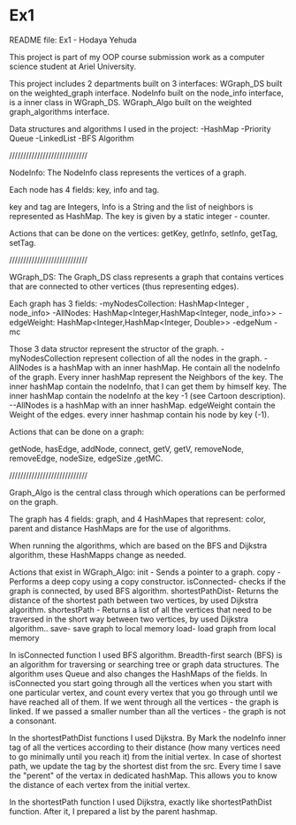 # Ex1
README file: 
Ex1 - Hodaya Yehuda

This project is part of my OOP course submission work as a computer science student at Ariel University.

This project includes 2 departments built on 3 interfaces:
WGraph_DS built on the weighted_graph interface.
NodeInfo built on the node_info interface, is a inner class in WGraph_DS.
WGraph_Algo built on the weighted graph_algorithms interface.

Data structures and algorithms I used in the project:
-HashMap
-Priority Queue
-LinkedList
-BFS Algorithm

////////////////////////////


NodeInfo:
The NodeInfo class represents the vertices of a graph.

Each node has 4 fields:
key, info and tag.

key and tag are Integers, Info is a String and the list of neighbors is represented as HashMap.
The key is given by a static integer - counter.

Actions that can be done on the vertices:
getKey, getInfo, setInfo, getTag, setTag.



////////////////////////////


WGraph_DS:
The Graph_DS class represents a graph that contains vertices that are connected to other vertices (thus representing edges).

Each graph has 3 fields:
-myNodesCollection: HashMap<Integer , node_info> 
-AllNodes: HashMap<Integer,HashMap<Integer, node_info>> 
-edgeWeight: HashMap<Integer,HashMap<Integer, Double>> 
-edgeNum
-mc

Those 3 data structor represent the structor of the graph.
-myNodesCollection represent collection of all the nodes in the graph.
-AllNodes is a hashMap with an inner hashMap.
He contain all the nodeInfo of the graph.
Every inner hashMap represent the Neighbors of the key.
The inner hashMap contain the nodeInfo, that I can get them by himself key.
The inner hashMap contain the nodeInfo at the key -1 (see Cartoon description).
--AllNodes is a hashMap with an inner hashMap.
edgeWeight contain the Weight of the edges.
every inner hashmap contain his node by key (-1).






Actions that can be done on a graph:

getNode, hasEdge, addNode, connect, getV, getV, removeNode, removeEdge, nodeSize, edgeSize ,getMC.



////////////////////////////



Graph_Algo is the central class through which operations can be performed on the graph.

The graph has 4 fields:
graph, and 4 HashMapes that represent: color, parent and distance HashMaps are for the use of algorithms.

When running the algorithms, which are based on the BFS and Dijkstra algorithm, these HashMapps change as needed.

Actions that exist in WGraph_Algo:
init - Sends a pointer to a graph.
copy - Performs a deep copy using a copy constructor.
isConnected- checks if the graph is connected, by used BFS algorithm.
shortestPathDist- Returns the distance of the shortest path between two vertices, by used Dijkstra algorithm.
shortestPath - Returns a list of all the vertices that need to be traversed in the short way between two vertices, by used Dijkstra algorithm..
save- save graph to local memory 
load- load graph from local memory


In isConnected function I used BFS algorithm.
Breadth-first search (BFS) is an algorithm for traversing or searching tree or graph data structures.
The algorithm uses Queue and also changes the HashMaps of the fields.
In isConnected you start going through all the vertices when you start with one particular vertex, and count every vertex that you go through until we have reached all of them. If we went through all the vertices - the graph is linked.
If we passed a smaller number than all the vertices - the graph is not a consonant.

In the shortestPathDist functions I used Dijkstra.
By Mark the nodeInfo inner tag of all the vertices according to their distance (how many vertices need to go minimally until you reach it) from the initial vertex.
In case of shortest path, we update the tag by the shortest dist from the src.
Every time I save the "perent" of the vertax in dedicated hashMap.
This allows you to know the distance of each vertex from the initial vertex.

In the shortestPath function I used Dijkstra, exactly like shortestPathDist function.
After it, I prepared a list by the parent hashmap.










